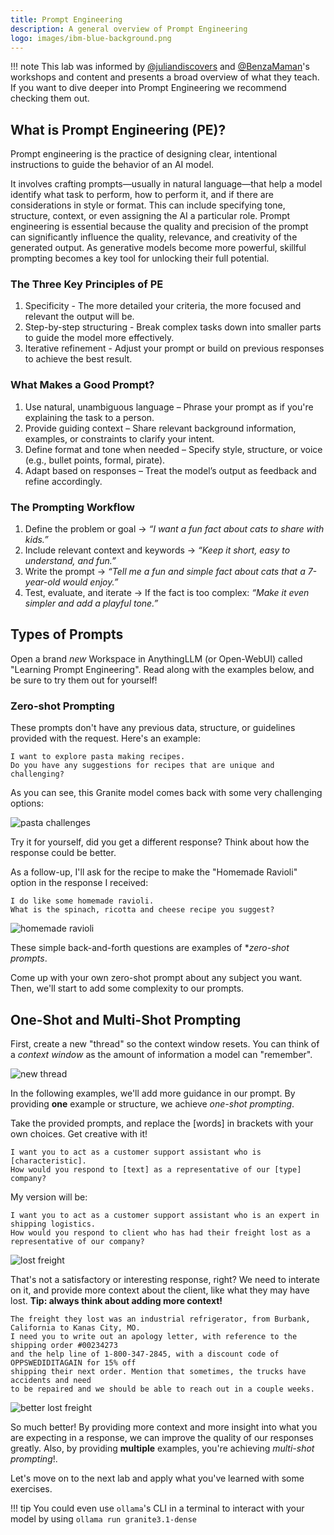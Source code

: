 ```yaml
---
title: Prompt Engineering
description: A general overview of Prompt Engineering
logo: images/ibm-blue-background.png
---
```


!!! note
    This lab was informed by [@juliandiscovers](https://www.youtube.com/channel/UCXKuHxwAeZZu_dg_qs8Z-9w) and [@BenzaMaman](https://www.instagram.com/benzamaman/)'s workshops and content and presents a broad overview of what they teach. If you want to dive deeper into Prompt Engineering we recommend checking them out.

## What is Prompt Engineering (PE)?

Prompt engineering is the practice of designing clear, intentional instructions to guide the behavior of an AI model.

It involves crafting prompts—usually in natural language—that help a model identify what task to perform, how to perform it, and if there are considerations in style or format.
This can include specifying tone, structure, context, or even assigning the AI a particular role.
Prompt engineering is essential because the quality and precision of the prompt can significantly influence the quality, relevance, and creativity of the generated output.
As generative models become more powerful, skillful prompting becomes a key tool for unlocking their full potential.

### The Three Key Principles of PE

1. Specificity - The more detailed your criteria, the more focused and relevant the output will be.
2. Step-by-step structuring - Break complex tasks down into smaller parts to guide the model more effectively.
3. Iterative refinement - Adjust your prompt or build on previous responses to achieve the best result.

### What Makes a Good Prompt?

1. Use natural, unambiguous language – Phrase your prompt as if you're explaining the task to a person.
2. Provide guiding context – Share relevant background information, examples, or constraints to clarify your intent.
3. Define format and tone when needed – Specify style, structure, or voice (e.g., bullet points, formal, pirate).
4. Adapt based on responses – Treat the model’s output as feedback and refine accordingly.

### The Prompting Workflow

1. Define the problem or goal → *“I want a fun fact about cats to share with kids.”*
2. Include relevant context and keywords → *“Keep it short, easy to understand, and fun.”*
3. Write the prompt → *“Tell me a fun and simple fact about cats that a 7-year-old would enjoy.”*
4. Test, evaluate, and iterate → If the fact is too complex: *“Make it even simpler and add a playful tone.”*

## Types of Prompts

Open a brand _new_ Workspace in AnythingLLM (or Open-WebUI) called "Learning Prompt Engineering". Read along with the examples below, and be sure to try them out for yourself!

### Zero-shot Prompting

These prompts don't have any previous data, structure, or guidelines provided with the request. Here's an example:

```
I want to explore pasta making recipes. 
Do you have any suggestions for recipes that are unique and challenging?
```

As you can see, this Granite model comes back with some very challenging options:

![pasta challenges](../images/anythingllm_pasta_challenges.png)

Try it for yourself, did you get a different response? Think about how the response could be better.

As a follow-up, I'll ask for the recipe to make the "Homemade Ravioli" option in the response I received:

```
I do like some homemade ravioli. 
What is the spinach, ricotta and cheese recipe you suggest?
```

![homemade ravioli](../images/anythingllm_homemade_ravioli.png)

These simple back-and-forth questions are examples of **zero-shot prompts*.

Come up with your own zero-shot prompt about any subject you want. Then, we'll start to add some complexity to our prompts.

## One-Shot and Multi-Shot Prompting

First, create a new "thread" so the context window resets. You can think of a *context window* as the amount of information a model can "remember".

![new thread](../images/anythingllm_new_thread.png)

In the following examples, we'll add more guidance in our prompt. By providing **one** example or structure, we achieve *one-shot prompting*.

Take the provided prompts, and replace the [words] in brackets with your own choices. Get creative with it!

```
I want you to act as a customer support assistant who is [characteristic]. 
How would you respond to [text] as a representative of our [type] company?
```

My version will be:
```
I want you to act as a customer support assistant who is an expert in shipping logistics. 
How would you respond to client who has had their freight lost as a representative of our company?
```

![lost freight](../images/anythingllm_lost_freight.png)

That's not a satisfactory or interesting response, right? We need to interate on it, and provide more context about the client, like what they may have lost. **Tip: always think about adding more context!**

```
The freight they lost was an industrial refrigerator, from Burbank, California to Kanas City, MO. 
I need you to write out an apology letter, with reference to the shipping order #00234273 
and the help line of 1-800-347-2845, with a discount code of OPPSWEDIDITAGAIN for 15% off 
shipping their next order. Mention that sometimes, the trucks have accidents and need 
to be repaired and we should be able to reach out in a couple weeks.
```

![better lost freight](../images/anythingllm_better_lost_freight.png)

So much better! By providing more context and more insight into what you are expecting in a response, we can improve the quality of our responses greatly. Also, by providing **multiple** examples, you're achieving *multi-shot prompting*!.

Let's move on to the next lab and apply what you've learned with some exercises.

!!! tip
    You could even use `ollama`'s CLI in a terminal to interact with your model by using `ollama run granite3.1-dense`
